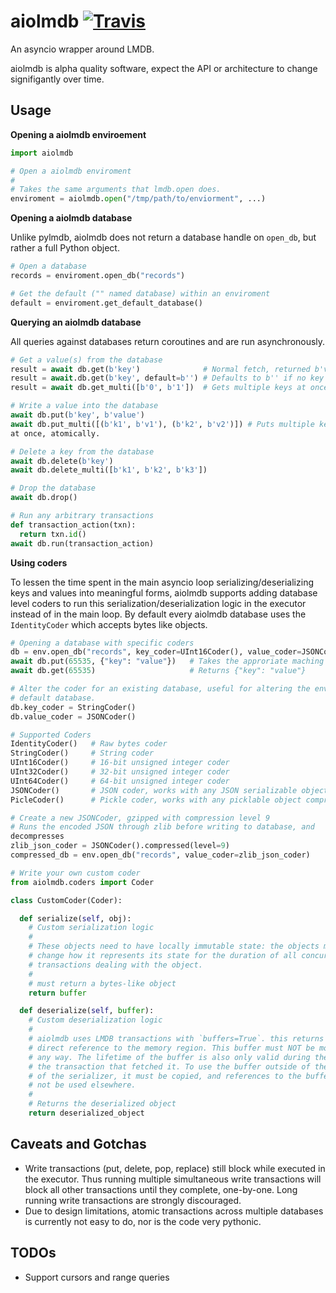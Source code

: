 # aiolmdb [![Travis](https://travis-ci.org/james7132/aiolmdb.svg?branch=master)](https://travis-ci.org/james7132/aiolmdb)

An asyncio wrapper around LMDB.

aiolmdb is alpha quality software, expect the API or architecture to change
signifigantly over time.

## Usage

**Opening a aiolmdb enviroement**

```python
import aiolmdb

# Open a aiolmdb enviroment
#
# Takes the same arguments that lmdb.open does.
enviroment = aiolmdb.open("/tmp/path/to/enviorment", ...)
```

**Opening a aiolmdb database**

Unlike pylmdb, aiolmdb does not return a database handle on `open_db`, but
rather a full Python object.

```python
# Open a database
records = enviroment.open_db("records")

# Get the default ("" named database) within an enviroment
default = enviroment.get_default_database()
```

**Querying an aiolmdb database**

All queries against databases return coroutines and are run asynchronously.

```python
# Get a value(s) from the database
result = await db.get(b'key')              # Normal fetch, returned b'value'
result = await.db.get(b'key', default=b'') # Defaults to b'' if no key is found
result = await db.get_multi([b'0', b'1'])  # Gets multiple keys at once

# Write a value into the database
await db.put(b'key', b'value')
await db.put_multi([(b'k1', b'v1'), (b'k2', b'v2')]) # Puts multiple key-values
at once, atomically.

# Delete a key from the database
await db.delete(b'key')
await db.delete_multi([b'k1', b'k2', b'k3'])

# Drop the database
await db.drop()

# Run any arbitrary transactions
def transaction_action(txn):
  return txn.id()
await db.run(transaction_action)
```

**Using coders**

To lessen the time spent in the main asyncio loop serializing/deserializing keys
and values into meaningful forms, aiolmdb supports adding database level coders
to run this serialization/deserialization logic in the executor instead of in
the main loop. By default every aiolmdb database uses the `IdentityCoder` which
accepts bytes like objects.

```python
# Opening a database with specific coders
db = env.open_db("records", key_coder=UInt16Coder(), value_coder=JSONCoder())
await db.put(65535, {"key": "value"})   # Takes the approriate maching keys
await db.get(65535)                     # Returns {"key": "value"}

# Alter the coder for an existing database, useful for altering the enviroment
# default database.
db.key_coder = StringCoder()
db.value_coder = JSONCoder()

# Supported Coders
IdentityCoder()   # Raw bytes coder
StringCoder()     # String coder
UInt16Coder()     # 16-bit unsigned integer coder
UInt32Coder()     # 32-bit unsigned integer coder
UInt64Coder()     # 64-bit unsigned integer coder
JSONCoder()       # JSON coder, works with any JSON serializable object
PicleCoder()      # Pickle coder, works with any picklable object compression 

# Create a new JSONCoder, gzipped with compression level 9
# Runs the encoded JSON through zlib before writing to database, and
decompresses
zlib_json_coder = JSONCoder().compressed(level=9)
compressed_db = env.open_db("records", value_coder=zlib_json_coder)

# Write your own custom coder
from aiolmdb.coders import Coder

class CustomCoder(Coder):

  def serialize(self, obj):
    # Custom serialization logic
    #
    # These objects need to have locally immutable state: the objects must not
    # change how it represents its state for the duration of all concurrent
    # transactions dealing with the object.
    #
    # must return a bytes-like object
    return buffer

  def deserialize(self, buffer):
    # Custom deserialization logic
    #
    # aiolmdb uses LMDB transactions with `buffers=True`. this returns a
    # direct reference to the memory region. This buffer must NOT be modified in
    # any way. The lifetime of the buffer is also only valid during the scope of
    # the transaction that fetched it. To use the buffer outside of the context
    # of the serializer, it must be copied, and references to the buffer must
    # not be used elsewhere.
    #
    # Returns the deserialized object
    return deserialized_object
```

## Caveats and Gotchas

 * Write transactions (put, delete, pop, replace) still block while executed in
   the executor. Thus running multiple simultaneous write transactions will
   block all other transactions until they complete, one-by-one. Long running
   write transactions are strongly discouraged.
 * Due to design limitations, atomic transactions across multiple databases is
   currently not easy to do, nor is the code very pythonic.

## TODOs

 * Support cursors and range queries
